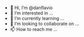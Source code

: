 - 👋 Hi, I’m @danflavio
- 👀 I’m interested in ...
- 🌱 I’m currently learning ...
- 💞️ I’m looking to collaborate on ...
- 📫 How to reach me ...

<!---
danflavio/danflavio is a ✨ special ✨ repository because its `README.md` (this file) appears on your GitHub profile.
You can click the Preview link to take a look at your changes.
--->
